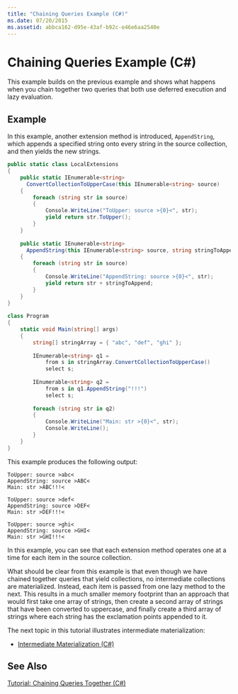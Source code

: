 ```yaml
---
title: "Chaining Queries Example (C#)"
ms.date: 07/20/2015
ms.assetid: abbca162-d95e-43af-b92c-e46e6aa2540e
---
```

# Chaining Queries Example (C#)
This example builds on the previous example and shows what happens when you chain together two queries that both use deferred execution and lazy evaluation.  
  
## Example  
 In this example, another extension method is introduced, `AppendString`, which appends a specified string onto every string in the source collection, and then yields the new strings.  
  
```csharp  
public static class LocalExtensions  
{  
    public static IEnumerable<string>  
      ConvertCollectionToUpperCase(this IEnumerable<string> source)  
    {  
        foreach (string str in source)  
        {  
            Console.WriteLine("ToUpper: source >{0}<", str);  
            yield return str.ToUpper();  
        }  
    }  
  
    public static IEnumerable<string>  
      AppendString(this IEnumerable<string> source, string stringToAppend)  
    {  
        foreach (string str in source)  
        {  
            Console.WriteLine("AppendString: source >{0}<", str);  
            yield return str + stringToAppend;  
        }  
    }  
}  
  
class Program  
{  
    static void Main(string[] args)  
    {  
        string[] stringArray = { "abc", "def", "ghi" };  
  
        IEnumerable<string> q1 =  
            from s in stringArray.ConvertCollectionToUpperCase()  
            select s;  
  
        IEnumerable<string> q2 =  
            from s in q1.AppendString("!!!")  
            select s;  
  
        foreach (string str in q2)  
        {  
            Console.WriteLine("Main: str >{0}<", str);  
            Console.WriteLine();  
        }  
    }  
}  
```  
  
 This example produces the following output:  
  
```  
ToUpper: source >abc<  
AppendString: source >ABC<  
Main: str >ABC!!!<  
  
ToUpper: source >def<  
AppendString: source >DEF<  
Main: str >DEF!!!<  
  
ToUpper: source >ghi<  
AppendString: source >GHI<  
Main: str >GHI!!!<  
```  
  
 In this example, you can see that each extension method operates one at a time for each item in the source collection.  
  
 What should be clear from this example is that even though we have chained together queries that yield collections, no intermediate collections are materialized. Instead, each item is passed from one lazy method to the next. This results in a much smaller memory footprint than an approach that would first take one array of strings, then create a second array of strings that have been converted to uppercase, and finally create a third array of strings where each string has the exclamation points appended to it.  
  
 The next topic in this tutorial illustrates intermediate materialization:  
  
-   [Intermediate Materialization (C#)](../../../../csharp/programming-guide/concepts/linq/intermediate-materialization.md)  
  
## See Also  
 [Tutorial: Chaining Queries Together (C#)](../../../../csharp/programming-guide/concepts/linq/tutorial-chaining-queries-together.md)
